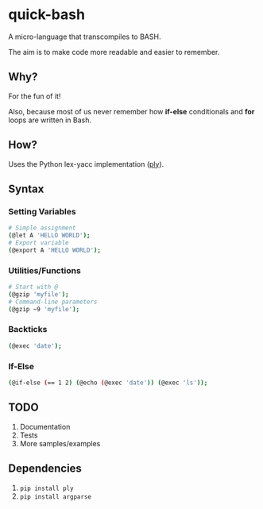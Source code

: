 quick-bash
==========

A micro-language that transcompiles to BASH. 

The aim is to make code more readable and easier to remember. 

## Why?

For the fun of it! 

Also, because most of us never remember how **if-else** conditionals and **for** loops are written in Bash.

## How?

Uses the Python lex-yacc implementation (<a href="http://www.dabeaz.com/ply/ply.html">ply</a>).

## Syntax

### Setting Variables

```bash
# Simple assignment
(@let A 'HELLO WORLD');
# Export variable
(@export A 'HELLO WORLD');
```

### Utilities/Functions

```bash
# Start with @
(@gzip 'myfile');
# Command-line parameters
(@gzip ~9 'myfile');
```

### Backticks

```bash
(@exec 'date');
```
### If-Else

```bash
(@if-else (== 1 2) (@echo (@exec 'date')) (@exec 'ls'));
```

## TODO

1. Documentation
2. Tests
3. More samples/examples

## Dependencies

  1. `pip install ply`
  2. `pip install argparse`
